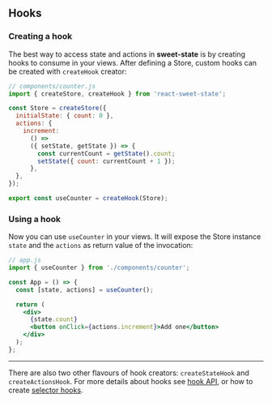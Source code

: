 ## Hooks

### Creating a hook

The best way to access state and actions in **sweet-state** is by creating hooks to consume in your views. After defining a Store, custom hooks can be created with `createHook` creator:

```js
// components/counter.js
import { createStore, createHook } from 'react-sweet-state';

const Store = createStore({
  initialState: { count: 0 },
  actions: {
    increment:
      () =>
      ({ setState, getState }) => {
        const currentCount = getState().count;
        setState({ count: currentCount + 1 });
      },
  },
});

export const useCounter = createHook(Store);
```

### Using a hook

Now you can use `useCounter` in your views. It will expose the Store instance `state` and the `actions` as return value of the invocation:

```jsx
// app.js
import { useCounter } from './components/counter';

const App = () => {
  const [state, actions] = useCounter();

  return (
    <div>
      {state.count}
      <button onClick={actions.increment}>Add one</button>
    </div>
  );
};
```

---

There are also two other flavours of hook creators: `createStateHook` and `createActionsHook`.
For more details about hooks see [hook API](../api/hook.md), or how to create [selector hooks](../advanced/selector.md).
